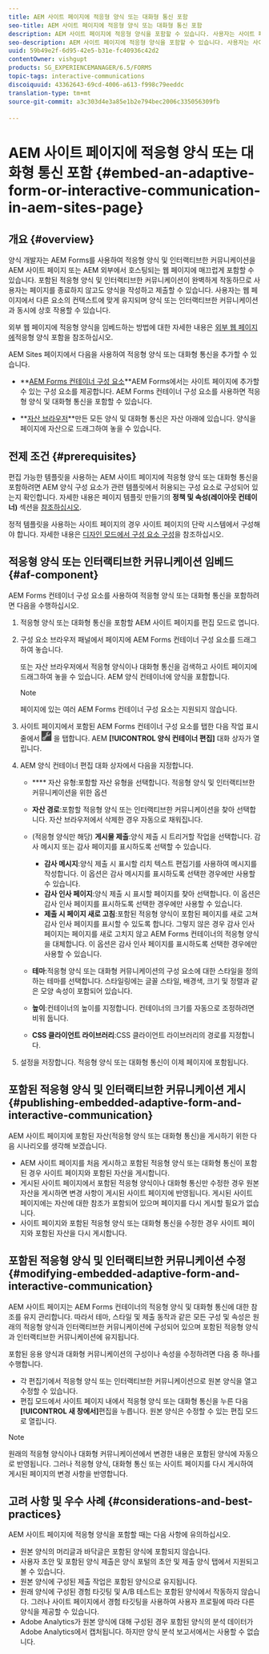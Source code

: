 ```yaml
---
title: AEM 사이트 페이지에 적응형 양식 또는 대화형 통신 포함
seo-title: AEM 사이트 페이지에 적응형 양식 또는 대화형 통신 포함
description: AEM 사이트 페이지에 적응형 양식을 포함할 수 있습니다. 사용자는 사이트 페이지를 종료하지 않고도 양식을 작성하고 제출할 수 있습니다.
seo-description: AEM 사이트 페이지에 적응형 양식을 포함할 수 있습니다. 사용자는 사이트 페이지를 종료하지 않고도 양식을 작성하고 제출할 수 있습니다.
uuid: 59b49e2f-6d95-42e5-b31e-fc40936c42d2
contentOwner: vishgupt
products: SG_EXPERIENCEMANAGER/6.5/FORMS
topic-tags: interactive-communications
discoiquuid: 43362643-69cd-4006-a613-f998c79eeddc
translation-type: tm+mt
source-git-commit: a3c303d4e3a85e1b2e794bec2006c335056309fb

---
```



# AEM 사이트 페이지에 적응형 양식 또는 대화형 통신 포함 {#embed-an-adaptive-form-or-interactive-communication-in-aem-sites-page}

## 개요 {#overview}

양식 개발자는 AEM Forms를 사용하여 적응형 양식 및 인터랙티브한 커뮤니케이션을 AEM 사이트 페이지 또는 AEM 외부에서 호스팅되는 웹 페이지에 매끄럽게 포함할 수 있습니다. 포함된 적응형 양식 및 인터랙티브한 커뮤니케이션이 완벽하게 작동하므로 사용자는 페이지를 종료하지 않고도 양식을 작성하고 제출할 수 있습니다. 사용자는 웹 페이지에서 다른 요소의 컨텍스트에 맞게 유지되며 양식 또는 인터랙티브한 커뮤니케이션과 동시에 상호 작용할 수 있습니다.

외부 웹 페이지에 적응형 양식을 임베드하는 방법에 대한 자세한 내용은 [외부 웹 페이지에](/help/forms/using/embed-adaptive-form-external-web-page.md)적응형 양식 포함을 참조하십시오.

AEM Sites 페이지에서 다음을 사용하여 적응형 양식 또는 대화형 통신을 추가할 수 있습니다.

* **[AEM Forms 컨테이너 구성 요소](/help/forms/using/embed-adaptive-form-aem-sites.md#af-component)**AEM Forms에서는 사이트 페이지에 추가할 수 있는 구성 요소를 제공합니다. AEM Forms 컨테이너 구성 요소를 사용하면 적응형 양식 및 대화형 통신을 포함할 수 있습니다.

* **[자산 브라우저](/help/forms/using/embed-adaptive-form-aem-sites.md#asset-browser)**만든 모든 양식 및 대화형 통신은 자산 아래에 있습니다. 양식을 페이지에 자산으로 드래그하여 놓을 수 있습니다.

## 전제 조건 {#prerequisites}

편집 가능한 템플릿을 사용하는 AEM 사이트 페이지에 적응형 양식 또는 대화형 통신을 포함하려면 AEM 양식 구성 요소가 관련 템플릿에서 허용되는 구성 요소로 구성되어 있는지 확인합니다. 자세한 내용은 페이지 템플릿 만들기의 **정책 및 속성(레이아웃 컨테이너)** 섹션을 [참조하십시오](/help/sites-authoring/templates.md).

정적 템플릿을 사용하는 사이트 페이지의 경우 사이트 페이지의 단락 시스템에서 구성해야 합니다. 자세한 내용은 [디자인 모드에서 구성 요소 구성](/help/sites-authoring/default-components-designmode.md)을 참조하십시오.

## 적응형 양식 또는 인터랙티브한 커뮤니케이션 임베드 {#af-component}

AEM Forms 컨테이너 구성 요소를 사용하여 적응형 양식 또는 대화형 통신을 포함하려면 다음을 수행하십시오.

1. 적응형 양식 또는 대화형 통신을 포함할 AEM 사이트 페이지를 편집 모드로 엽니다.
1. 구성 요소 브라우저 패널에서 페이지에 AEM Forms 컨테이너 구성 요소를 드래그하여 놓습니다.

   또는 자산 브라우저에서 적응형 양식이나 대화형 통신을 검색하고 사이트 페이지에 드래그하여 놓을 수 있습니다. AEM 양식 컨테이너에 양식을 포함합니다.

   >[!NOTE]
   >
   >페이지에 있는 여러 AEM Forms 컨테이너 구성 요소는 지원되지 않습니다.

1. 사이트 페이지에서 포함된 AEM Forms 컨테이너 구성 요소를 탭한 다음 작업 표시줄에서 ![settings_icon](assets/settings_icon.png) 을 탭합니다. AEM **[!UICONTROL 양식 컨테이너 편집]** 대화 상자가 열립니다.
1. AEM 양식 컨테이너 편집 대화 상자에서 다음을 지정합니다.

   * **** 자산 유형:포함할 자산 유형을 선택합니다. 적응형 양식 및 인터랙티브한 커뮤니케이션을 위한 옵션
   * **자산 경로**:포함할 적응형 양식 또는 인터랙티브한 커뮤니케이션을 찾아 선택합니다. 자산 브라우저에서 삭제한 경우 자동으로 채워집니다.
   * (적응형 양식만 해당) **게시물 제출**:양식 제출 시 트리거할 작업을 선택합니다. 감사 메시지 또는 감사 페이지를 표시하도록 선택할 수 있습니다.

      * **감사 메시지**:양식 제출 시 표시할 리치 텍스트 편집기를 사용하여 메시지를 작성합니다. 이 옵션은 감사 메시지를 표시하도록 선택한 경우에만 사용할 수 있습니다.
      * **감사 인사 페이지**:양식 제출 시 표시할 페이지를 찾아 선택합니다. 이 옵션은 감사 인사 페이지를 표시하도록 선택한 경우에만 사용할 수 있습니다.
      * **제출 시 페이지 새로 고침**:포함된 적응형 양식이 포함된 페이지를 새로 고쳐 감사 인사 페이지를 표시할 수 있도록 합니다. 그렇지 않은 경우 감사 인사 페이지는 페이지를 새로 고치지 않고 AEM Forms 컨테이너의 적응형 양식을 대체합니다. 이 옵션은 감사 인사 페이지를 표시하도록 선택한 경우에만 사용할 수 있습니다.
   * **테마**:적응형 양식 또는 대화형 커뮤니케이션의 구성 요소에 대한 스타일을 정의하는 테마를 선택합니다. 스타일링에는 글꼴 스타일, 배경색, 크기 및 정렬과 같은 모양 속성이 포함되어 있습니다.
   * **높이**:컨테이너의 높이를 지정합니다. 컨테이너의 크기를 자동으로 조정하려면 비워 둡니다.
   * **CSS 클라이언트 라이브러리**:CSS 클라이언트 라이브러리의 경로를 지정합니다.


1. 설정을 저장합니다. 적응형 양식 또는 대화형 통신이 이제 페이지에 포함됩니다.

## 포함된 적응형 양식 및 인터랙티브한 커뮤니케이션 게시 {#publishing-embedded-adaptive-form-and-interactive-communication}

AEM 사이트 페이지에 포함된 자산(적응형 양식 또는 대화형 통신)을 게시하기 위한 다음 시나리오를 생각해 보겠습니다.

* AEM 사이트 페이지를 처음 게시하고 포함된 적응형 양식 또는 대화형 통신이 포함된 경우 사이트 페이지와 포함된 자산을 게시합니다.
* 게시된 사이트 페이지에서 포함된 적응형 양식이나 대화형 통신만 수정한 경우 원본 자산을 게시하면 변경 사항이 게시된 사이트 페이지에 반영됩니다. 게시된 사이트 페이지에는 자산에 대한 참조가 포함되어 있으며 페이지를 다시 게시할 필요가 없습니다.
* 사이트 페이지와 포함된 적응형 양식 또는 대화형 통신을 수정한 경우 사이트 페이지와 포함된 자산을 다시 게시합니다.

## 포함된 적응형 양식 및 인터랙티브한 커뮤니케이션 수정 {#modifying-embedded-adaptive-form-and-interactive-communication}

AEM 사이트 페이지는 AEM Forms 컨테이너의 적응형 양식 및 대화형 통신에 대한 참조를 유지 관리합니다. 따라서 테마, 스타일 및 제출 동작과 같은 모든 구성 및 속성은 원래의 적응형 양식과 인터랙티브한 커뮤니케이션에 구성되어 있으며 포함된 적응형 양식과 인터랙티브한 커뮤니케이션에 유지됩니다.

포함된 응용 양식과 대화형 커뮤니케이션의 구성이나 속성을 수정하려면 다음 중 하나를 수행합니다.

* 각 편집기에서 적응형 양식 또는 인터랙티브한 커뮤니케이션으로 원본 양식을 열고 수정할 수 있습니다.
* 편집 모드에서 사이트 페이지 내에서 적응형 양식 또는 대화형 통신을 누른 다음 **[!UICONTROL 새 창에서]**&#x200B;편집을 누릅니다. 원본 양식은 수정할 수 있는 편집 모드로 열립니다.

>[!NOTE]
>
>원래의 적응형 양식이나 대화형 커뮤니케이션에서 변경한 내용은 포함된 양식에 자동으로 반영됩니다. 그러나 적응형 양식, 대화형 통신 또는 사이트 페이지를 다시 게시하여 게시된 페이지의 변경 사항을 반영합니다.

## 고려 사항 및 우수 사례 {#considerations-and-best-practices}

AEM 사이트 페이지에 적응형 양식을 포함할 때는 다음 사항에 유의하십시오.

* 원본 양식의 머리글과 바닥글은 포함된 양식에 포함되지 않습니다.
* 사용자 초안 및 포함된 양식 제출은 양식 포털의 초안 및 제출 양식 탭에서 지원되고 볼 수 있습니다.
* 원본 양식에 구성된 제출 작업은 포함된 양식으로 유지됩니다.
* 원래 양식에 구성된 경험 타깃팅 및 A/B 테스트는 포함된 양식에서 작동하지 않습니다. 그러나 사이트 페이지에서 경험 타깃팅을 사용하여 사용자 프로필에 따라 다른 양식을 제공할 수 있습니다.
* Adobe Analytics가 원본 양식에 대해 구성된 경우 포함된 양식의 분석 데이터가 Adobe Analytics에서 캡처됩니다. 하지만 양식 분석 보고서에서는 사용할 수 없습니다.


